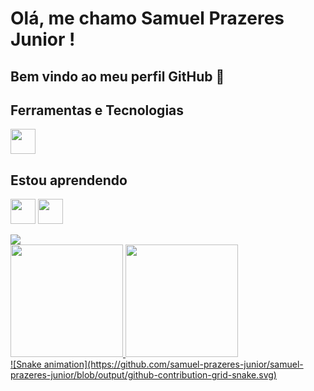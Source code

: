 # Olá, me chamo Samuel Prazeres Junior ! 
## Bem vindo ao meu perfil GitHub 👋

<!--
**samuel-prazeres-junior/samuel-prazeres-junior** is a ✨ _special_ ✨ repository because its `README.md` (this file) appears on your GitHub profile.

Here are some ideas to get you started:

- 🌱 Atualmente estou aprendendo ...
- 👯 Estou procurando colaborar em ...
- 🤔 Estou procurando ajuda com ...
- 💬 Pergunte-me sobre ...
- 📫 Como entrar em contato comigo: ...
- 😄 Pronomes: ...
- ⚡ Curiosidade: ...
-->

## Ferramentas e Tecnologias

<img loading="lazy" src="https://cdn.jsdelivr.net/gh/devicons/devicon/icons/git/git-original.svg" width="40" height="40"/>

## Estou aprendendo

<img loading="lazy" src="https://cdn.jsdelivr.net/gh/devicons/devicon/icons/java/java-original.svg" width="40" height="40"/> <img loading="lazy" src="https://cdn.jsdelivr.net/gh/devicons/devicon/icons/linux/linux-original.svg" width="40" height="40"/>

<div>
<a href="https://www.linkedin.com/in/samuel-prazeres-junior-a97345185/" target="_blank"><img loading="lazy" src="https://img.shields.io/badge/-LinkedIn-%230077B5?style=for-the-badge&logo=linkedin&logoColor=white" target="_blank"></a>   
</div>

<div>
<a href="https://github.com/samuel-prazeres-junior">
<img loading="lazy" height="180em" src="https://github-readme-stats.vercel.app/api/top-langs/?username=samuel-prazeres-junior&layout=compact&langs_count=7&theme=dracula"/>
<img loading="lazy" height="180em" src="https://github-readme-stats.vercel.app/api?username=samuel-prazeres-junior&show_icons=true&theme=dracula&include_all_commits=true&count_private=true"/>
</div>
![Snake animation](https://github.com/samuel-prazeres-junior/samuel-prazeres-junior/blob/output/github-contribution-grid-snake.svg)
